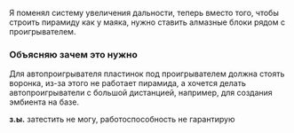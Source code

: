 Я поменял систему увеличения дальности, теперь вместо того, чтобы строить пирамиду как у маяка, нужно ставить алмазные блоки рядом с проигрывателем.

### Объясняю зачем это нужно
Для автопроигрывателя пластинок под проигрывателем должна стоять воронка, из-за этого не работает пирамида, а хочется делать автопроигрыватели с большой дистанцией, например, для создания эмбиента на базе. 

**з.ы.** затестить не могу, работоспособность не гарантирую